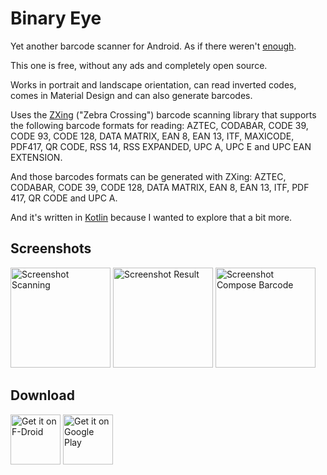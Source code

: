 # Binary Eye

Yet another barcode scanner for Android. As if there weren't [enough][play].

This one is free, without any ads and completely open source.

Works in portrait and landscape orientation, can read inverted codes,
comes in Material Design and can also generate barcodes.

Uses the [ZXing][zxing] ("Zebra Crossing") barcode scanning library that
supports the following barcode formats for reading:
AZTEC, CODABAR, CODE 39, CODE 93, CODE 128, DATA MATRIX, EAN 8, EAN 13, ITF,
MAXICODE, PDF417, QR CODE, RSS 14, RSS EXPANDED, UPC A, UPC E and
UPC EAN EXTENSION.

And those barcodes formats can be generated with ZXing:
AZTEC, CODABAR, CODE 39, CODE 128, DATA MATRIX, EAN 8, EAN 13, ITF, PDF 417,
QR CODE and UPC A.

And it's written in [Kotlin][kotlin] because I wanted to explore that a
bit more.

## Screenshots

<img
	src="https://raw.githubusercontent.com/markusfisch/BinaryEye/gh-pages/screencap-scanning.png"
	alt="Screenshot Scanning" width="160"/>
<img
	src="https://raw.githubusercontent.com/markusfisch/BinaryEye/gh-pages/screencap-decoded.png"
	alt="Screenshot Result" width="160"/>
<img
	src="https://raw.githubusercontent.com/markusfisch/BinaryEye/gh-pages/screencap-compose-barcode.png"
	alt="Screenshot Compose Barcode" width="160"/>

## Download

<a href="https://f-droid.org/en/packages/de.markusfisch.android.binaryeye/"><img alt="Get it on F-Droid" src="https://fdroid.gitlab.io/artwork/badge/get-it-on.png" height="80"/></a> <a href="https://play.google.com/store/apps/details?id=de.markusfisch.android.binaryeye"><img alt="Get it on Google Play" src="https://play.google.com/intl/en_us/badges/images/generic/en_badge_web_generic.png" height="80"/></a>

[play]: https://play.google.com/store/search?q=barcode%20scanner&c=apps
[zxing]: https://github.com/zxing/zxing
[kotlin]: http://kotlinlang.org/
